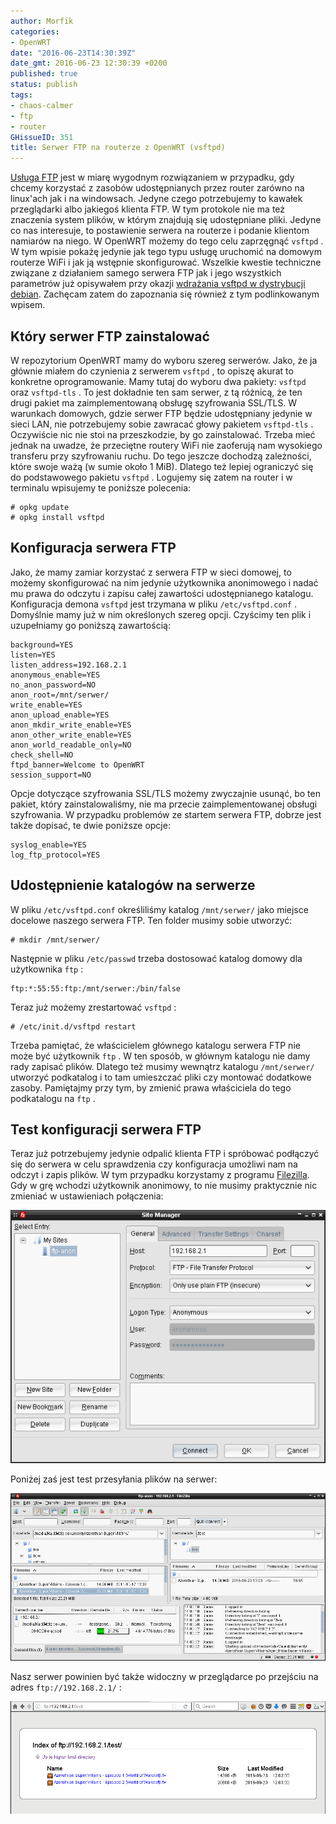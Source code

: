 ```yaml
---
author: Morfik
categories:
- OpenWRT
date: "2016-06-23T14:30:39Z"
date_gmt: 2016-06-23 12:30:39 +0200
published: true
status: publish
tags:
- chaos-calmer
- ftp
- router
GHissueID: 351
title: Serwer FTP na routerze z OpenWRT (vsftpd)
---
```


[Usługa FTP](https://pl.wikipedia.org/wiki/File_Transfer_Protocol) jest w miarę wygodnym
rozwiązaniem w przypadku, gdy chcemy korzystać z zasobów udostępnianych przez router zarówno na
linux'ach jak i na windowsach. Jedyne czego potrzebujemy to kawałek przeglądarki albo jakiegoś
klienta FTP. W tym protokole nie ma też znaczenia system plików, w którym znajdują się udostępniane
pliki. Jedyne co nas interesuje, to postawienie serwera na routerze i podanie klientom namiarów na
niego. W OpenWRT możemy do tego celu zaprzęgnąć `vsftpd` . W tym wpisie pokażę jedynie jak tego typu
usługę uruchomić na domowym routerze WiFi i jak ją wstępnie skonfigurować. Wszelkie kwestie
techniczne związane z działaniem samego serwera FTP jak i jego wszystkich parametrów już opisywałem
przy okazji [wdrażania vsftpd w dystrybucji
debian](/post/konfiguracja-vsftpd-w-debianie/). Zachęcam zatem do zapoznania się
również z tym podlinkowanym wpisem.

<!--more-->
## Który serwer FTP zainstalować

W repozytorium OpenWRT mamy do wyboru szereg serwerów. Jako, że ja głównie miałem do czynienia z
serwerem `vsftpd` , to opiszę akurat to konkretne oprogramowanie. Mamy tutaj do wyboru dwa pakiety:
`vsftpd` oraz `vsftpd-tls` . To jest dokładnie ten sam serwer, z tą różnicą, że ten drugi pakiet ma
zaimplementowaną obsługę szyfrowania SSL/TLS. W warunkach domowych, gdzie serwer FTP będzie
udostępniany jedynie w sieci LAN, nie potrzebujemy sobie zawracać głowy pakietem `vsftpd-tls` .
Oczywiście nic nie stoi na przeszkodzie, by go zainstalować. Trzeba mieć jednak na uwadze, że
przeciętne routery WiFi nie zaoferują nam wysokiego transferu przy szyfrowaniu ruchu. Do tego
jeszcze dochodzą zależności, które swoje ważą (w sumie około 1 MiB). Dlatego też lepiej ograniczyć
się do podstawowego pakietu `vsftpd` . Logujemy się zatem na router i w terminalu wpisujemy te
poniższe polecenia:

    # opkg update
    # opkg install vsftpd

## Konfiguracja serwera FTP

Jako, że mamy zamiar korzystać z serwera FTP w sieci domowej, to możemy skonfigurować na nim jedynie
użytkownika anonimowego i nadać mu prawa do odczytu i zapisu całej zawartości udostępnianego
katalogu. Konfiguracja demona `vsftpd` jest trzymana w pliku `/etc/vsftpd.conf` . Domyślnie mamy już
w nim określonych szereg opcji. Czyścimy ten plik i uzupełniamy go poniższą zawartością:

    background=YES
    listen=YES
    listen_address=192.168.2.1
    anonymous_enable=YES
    no_anon_password=NO
    anon_root=/mnt/serwer/
    write_enable=YES
    anon_upload_enable=YES
    anon_mkdir_write_enable=YES
    anon_other_write_enable=YES
    anon_world_readable_only=NO
    check_shell=NO
    ftpd_banner=Welcome to OpenWRT
    session_support=NO

Opcje dotyczące szyfrowania SSL/TLS możemy zwyczajnie usunąć, bo ten pakiet, który zainstalowaliśmy,
nie ma przecie zaimplementowanej obsługi szyfrowania. W przypadku problemów ze startem serwera FTP,
dobrze jest także dopisać, te dwie poniższe opcje:

    syslog_enable=YES
    log_ftp_protocol=YES

## Udostępnienie katalogów na serwerze

W pliku `/etc/vsftpd.conf` określiliśmy katalog `/mnt/serwer/` jako miejsce docelowe naszego serwera
FTP. Ten folder musimy sobie utworzyć:

    # mkdir /mnt/serwer/

Następnie w pliku `/etc/passwd` trzeba dostosować katalog domowy dla użytkownika `ftp` :

    ftp:*:55:55:ftp:/mnt/serwer:/bin/false

Teraz już możemy zrestartować `vsftpd` :

    # /etc/init.d/vsftpd restart

Trzeba pamiętać, że właścicielem głównego katalogu serwera FTP nie może być użytkownik `ftp` . W ten
sposób, w głównym katalogu nie damy rady zapisać plików. Dlatego też musimy wewnątrz katalogu
`/mnt/serwer/` utworzyć podkatalog i to tam umieszczać pliki czy montować dodatkowe zasoby.
Pamiętajmy przy tym, by zmienić prawa właściciela do tego podkatalogu na `ftp` .

## Test konfiguracji serwera FTP

Teraz już potrzebujemy jedynie odpalić klienta FTP i spróbować podłączyć się do serwera w celu
sprawdzenia czy konfiguracja umożliwi nam na odczyt i zapis plików. W tym przypadku korzystamy z
programu [Filezilla](https://filezilla-project.org/). Gdy w grę wchodzi użytkownik anonimowy, to nie
musimy praktycznie nic zmieniać w ustawieniach połączenia:

![ftp-openwrt-filezilla-vsftpd](/img/2016/06/1.ftp-openwrt-filezilla-vsftpd.png#big)

Poniżej zaś jest test przesyłania plików na serwer:

![ftp-openwrt-filezilla-vsftpd](/img/2016/06/2.ftp-openwrt-filezilla-vsftpd.png#huge)

Nasz serwer powinien być także widoczny w przeglądarce po przejściu na adres `ftp://192.168.2.1/` :

![ftp-openwrt-firefox-przegladarka-vsftpd](/img/2016/06/3.ftp-openwrt-firefox-przegladarka-vsftpd.png#huge)
